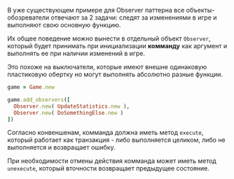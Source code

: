 В уже существующем примере для Observer паттерна все объекты-обозреватели отвечают за 2 задачи: следят за изменениями в игре и выполняют свою основную функцию.

Их общее поведение можно вынести в отдельный объект `Observer`, который будет принимать при инициализации **комманду** как аргумент и выполнять ее при наличии изменений в игре.

Это похоже на выключатели, которые имеют внешне одинаковую пластиковую обертку но могут выполнять абсолютно разные функции.

```ruby
game = Game.new

game.add_observers([
  Observer.new( UpdateStatistics.new ),
  Observer.new( DoSomethingElse.new )
])
```

Согласно конвеншенам, комманда должна иметь метод `execute`, который работает как транзакция - либо выполняется целиком, либо не выполняется и возвращает ошибку.

При необходимости отмены действия комманда может иметь метод `unexecute`, который вточности возвращает предыдущее состояние.
